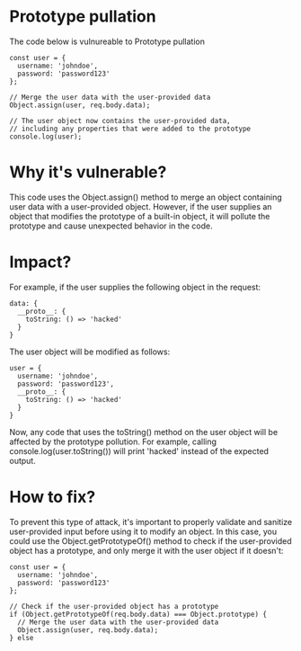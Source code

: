 # Prototype pullation

The code below is vulnureable to Prototype pullation

```
const user = {
  username: 'johndoe',
  password: 'password123'
};

// Merge the user data with the user-provided data
Object.assign(user, req.body.data);

// The user object now contains the user-provided data,
// including any properties that were added to the prototype
console.log(user);
```

# Why it's vulnerable?
This code uses the Object.assign() method to merge an object containing user data with a user-provided object. However, if the user supplies an object that modifies the prototype of a built-in object, it will pollute the prototype and cause unexpected behavior in the code.

# Impact?
For example, if the user supplies the following object in the request:

```
data: {
  __proto__: {
    toString: () => 'hacked'
  }
}
```

The user object will be modified as follows:

```
user = {
  username: 'johndoe',
  password: 'password123',
  __proto__: {
    toString: () => 'hacked'
  }
}
```

Now, any code that uses the toString() method on the user object will be affected by the prototype pollution. For example, calling console.log(user.toString()) will print 'hacked' instead of the expected output.

# How to fix?

To prevent this type of attack, it's important to properly validate and sanitize user-provided input before using it to modify an object. In this case, you could use the Object.getPrototypeOf() method to check if the user-provided object has a prototype, and only merge it with the user object if it doesn't:

```
const user = {
  username: 'johndoe',
  password: 'password123'
};

// Check if the user-provided object has a prototype
if (Object.getPrototypeOf(req.body.data) === Object.prototype) {
  // Merge the user data with the user-provided data
  Object.assign(user, req.body.data);
} else
```
